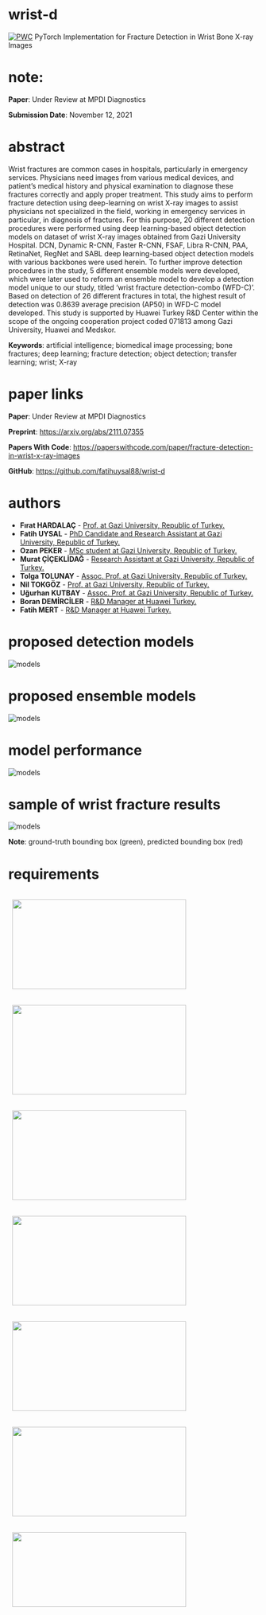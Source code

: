 # wrist-d
[![PWC](https://img.shields.io/endpoint.svg?url=https://paperswithcode.com/badge/fracture-detection-in-wrist-x-ray-images/medical-object-detection-on-gazi-university)](https://paperswithcode.com/sota/medical-object-detection-on-gazi-university?p=fracture-detection-in-wrist-x-ray-images)
PyTorch Implementation for Fracture Detection in Wrist Bone X-ray Images
# note:
**Paper**: Under Review at MPDI Diagnostics  

**Submission Date**: November 12, 2021  
# abstract
Wrist fractures are common cases in hospitals, particularly in emergency services. Physicians need images from various medical devices, and patient’s medical history and physical examination to diagnose these fractures correctly and apply proper treatment. This study aims to perform fracture detection using deep-learning on wrist X-ray images to assist physicians not specialized in the field, working in emergency services in particular, in diagnosis of fractures. For this purpose, 20 different detection procedures were performed using deep learning-based object detection models on dataset of wrist X-ray images obtained from Gazi University Hospital. DCN, Dynamic R-CNN, Faster R-CNN, FSAF, Libra R-CNN, PAA, RetinaNet, RegNet and SABL deep learning-based object detection models with various backbones were used herein. To further improve detection procedures in the study, 5 different ensemble models were developed, which were later used to reform an ensemble model to develop a detection model unique to our study, titled ‘wrist fracture detection-combo (WFD-C)’. Based on detection of 26 different fractures in total, the highest result of detection was 0.8639 average precision (AP50) in WFD-C model developed. This study is supported by Huawei Turkey R&D Center within the scope of the ongoing cooperation project coded 071813 among Gazi University, Huawei and Medskor.  

**Keywords**: artificial intelligence; biomedical image processing; bone fractures; deep learning; fracture detection; object detection; transfer learning; wrist; X-ray  
# paper links
**Paper**: Under Review at MPDI Diagnostics  

**Preprint**: https://arxiv.org/abs/2111.07355  

**Papers With Code**: https://paperswithcode.com/paper/fracture-detection-in-wrist-x-ray-images  

**GitHub**: https://github.com/fatihuysal88/wrist-d  
# authors
* **Fırat HARDALAÇ** - [Prof. at Gazi University, Republic of Turkey.](https://orcid.org/0000-0003-1358-0756)
* **Fatih UYSAL** - [PhD Candidate and Research Assistant at Gazi University, Republic of Turkey.](https://orcid.org/0000-0002-1731-2647)
* **Ozan PEKER** - [MSc student at Gazi University, Republic of Turkey.](https://orcid.org/0000-0003-2258-1531)
* **Murat ÇİÇEKLİDAĞ** - [Research Assistant at Gazi University, Republic of Turkey.](https://orcid.org/0000-0001-7883-9445)
* **Tolga TOLUNAY** - [Assoc. Prof. at Gazi University, Republic of Turkey.](https://orcid.org/0000-0003-1998-3695)
* **Nil TOKGÖZ** - [Prof. at Gazi University, Republic of Turkey.](https://orcid.org/0000-0003-2812-1528)
* **Uğurhan KUTBAY** - [Assoc. Prof. at Gazi University, Republic of Turkey.](https://orcid.org/0000-0003-2167-9107)
* **Boran DEMİRCİLER** - [R&D Manager at Huawei Turkey.](https://orcid.org/)
* **Fatih MERT** - [R&D Manager at Huawei Turkey.](https://orcid.org/0000-0002-2896-5475)
# proposed detection models
![models](https://github.com/fatihuysal88/wrist-d/blob/main/docs/figs/proposed%20detection%20models.png)
# proposed ensemble models
![models](https://github.com/fatihuysal88/wrist-d/blob/main/docs/figs/proposed%20ensemble%20models.png)
# model performance
![models](https://github.com/fatihuysal88/wrist-d/blob/main/docs/figs/ensemble%20models%20performance.PNG)
# sample of wrist fracture results
![models](https://github.com/fatihuysal88/wrist-d/blob/main/docs/figs/sample%20of%20wrist%20fracture%20results.PNG)

**Note**: ground-truth bounding box (green), predicted bounding box (red)  

# requirements
  
<a href="https://github.com/open-mmlab/mmdetection">
  <img align="center" style="margin:1rem 0.5rem" src="https://github-readme-stats.vercel.app/api/pin/?username=open-mmlab&repo=mmdetection&title_color=ffffff&text_color=c9cacc&icon_color=4AB197&bg_color=1A2B34" width="350" height="180"/><a 
  href="https://github.com/kemaloksuz/LRP-Error">
  <img align="center" style="margin:1rem 0.5rem" src="https://github-readme-stats.vercel.app/api/pin/?username=kemaloksuz&repo=LRP-Error&title_color=ffffff&text_color=c9cacc&icon_color=4AB197&bg_color=1A2B34" width="350" height="180"/>
  <a href="https://github.com/rafaelpadilla/review_object_detection_metrics">
  <img align="center" style="margin:1rem 0.5rem" src="https://github-readme-stats.vercel.app/api/pin/?username=rafaelpadilla&repo=review_object_detection_metrics&title_color=ffffff&text_color=c9cacc&icon_color=4AB197&bg_color=1A2B34" width="350" height="180"/><a 
  href="https://github.com/albumentations-team/albumentations">
  <img align="center" style="margin:1rem 0.5rem" src="https://github-readme-stats.vercel.app/api/pin/?username=albumentations-team&repo=albumentations&title_color=ffffff&text_color=c9cacc&icon_color=4AB197&bg_color=1A2B34" width="350" height="180"/>      
  <a href="https://github.com/ppwwyyxx/cocoapi">
  <img align="center" style="margin:1rem 0.5rem" src="https://github-readme-stats.vercel.app/api/pin/?username=ppwwyyxx&repo=cocoapi&title_color=ffffff&text_color=c9cacc&icon_color=4AB197&bg_color=1A2B34" width="350" height="180"/><a 
  href="https://github.com/pytorch/pytorch">
  <img align="center" style="margin:1rem 0.5rem" src="https://github-readme-stats.vercel.app/api/pin/?username=pytorch&repo=pytorch&title_color=ffffff&text_color=c9cacc&icon_color=4AB197&bg_color=1A2B34" width="350" height="180"/>
  <a href="https://github.com/ZFTurbo/Weighted-Boxes-Fusion">
  <img align="center" style="margin:1rem 0.5rem" src="https://github-readme-stats.vercel.app/api/pin/?username=ZFTurbo&repo=Weighted-Boxes-Fusion&title_color=ffffff&text_color=c9cacc&icon_color=4AB197&bg_color=1A2B34" width="350" height="150"/> 
  
